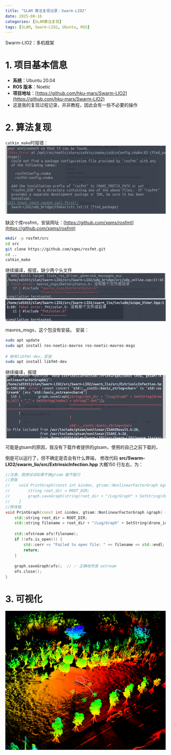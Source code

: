 ```yaml
---
title: "SLAM 算法复现记录：Swarm-LIO2"
date: 2025-08-16
categories: [SLAM算法复现]
tags: [SLAM, Swarm-LIO2, Ubuntu, ROS]
---
```


Swarm-LIO2：多机框架

# 1. 项目基本信息

- **系统**：Ubuntu 20.04  
- **ROS 版本**：Noetic  
- **项目地址**：[https://github.com/hku-mars/Swarm-LIO2](https://github.com/hku-mars/Swarm-LIO2)
- 这是我的复现过程记录，并非教程，因此会有一些不必要的操作

# 2. 算法复现

`catkin_make`时报错：
![catkin_make输出](/assets/images/Swarm-LIO2_image1.png)

缺这个库rosfmt，安装网址：[https://github.com/xqms/rosfmt](https://github.com/xqms/rosfmt)
```bash
mkdir -p rosfmt/src
cd src
git clone https://github.com/xqms/rosfmt.git
cd ..
catkin_make
```
继续编译，报错，缺少两个头文件
![catkin_make输出](/assets/images/Swarm-LIO2_image2.png)
![catkin_make输出](/assets/images/Swarm-LIO2_image3.png)

mavros_msgs，这个包没有安装。
安装：
```bash
sudo apt update
sudo apt install ros-noetic-mavros ros-noetic-mavros-msgs

# 缺失libfmt-dev，安装
sudo apt install libfmt-dev
```
继续编译，报错
![catkin_make输出](/assets/images/Swarm-LIO2_image4.png)

可能是gtsam的原因，我没有下载作者提供的gtsam，使用的自己之前下载的，

倒是可以运行了，但不确定是否会有什么弊端，
修改代码 **src/Swarm-LIO2/swarm_lio/src/ExtrinsicInfection.hpp** 大概150 行左右，为：

```cpp
//注意，我想试试如果不换gtsam 能不能行
//原版
//    void PrintGraph(const int &index, gtsam::NonlinearFactorGraph &graph){
//        string root_dir = ROOT_DIR;
//        graph.saveGraph(string(root_dir + "/Log/Graph" + SetString(drone_id)) + "_" + SetString(index) + string(".dot"));
//    }
//修改版
void PrintGraph(const int &index, gtsam::NonlinearFactorGraph &graph) {
    std::string root_dir = ROOT_DIR;
    std::string filename = root_dir + "/Log/Graph" + SetString(drone_id) + "_" + SetString(index) + ".dot";

    std::ofstream ofs(filename);
    if (!ofs.is_open()) {
        std::cerr << "Failed to open file: " << filename << std::endl;
        return;
    }

    graph.saveGraph(ofs);  // ✅ 正确地传递 ostream
    ofs.close();
}

```

#  3. 可视化

![可视化输出](/assets/images/Swarm-LIO2_image5.png)